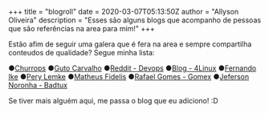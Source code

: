 +++
title = "blogroll"
date = 2020-03-07T05:13:50Z
author = "Allyson Oliveira"
description = "Esses são alguns blogs que acompanho de pessoas que são referências na area para mim!"
+++

Estão afim de seguir uma galera que é fera na area e sempre compartilha conteudos de qualidade? Segue minha lista: 

●[Churrops](https://churrops.io/)
●[Guto Carvalho](http://gutocarvalho.net/blog/)
●[Reddit - Devops](https://www.reddit.com/r/devops/)
●[Blog - 4Linux](https://blog.4linux.com.br/)
●[Fernando Ike](https://www.fernandoike.com/)
●[Pery Lemke](https://www.perylemke.com/)
●[Matheus Fidelis](https://www.nanoshots.com.br/)
●[Rafael Gomes - Gomex](https://gomex.me/)
●[Jeferson Noronha - Badtux](https://www.linuxtips.io/)

Se tiver mais alguém aqui, me passa o blog que eu adiciono! :D 